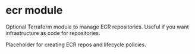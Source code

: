 # ecr module

Optional Terraform module to manage ECR repositories. Useful if you want infrastructure as code for repositories.

Placeholder for creating ECR repos and lifecycle policies.
